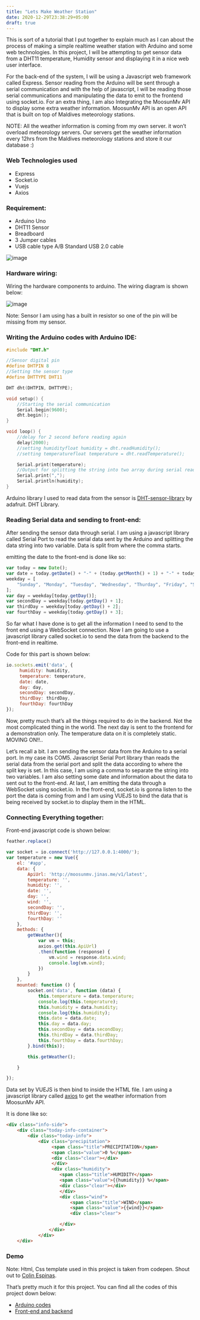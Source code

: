 ```yaml
---
title: "Lets Make Weather Station"
date: 2020-12-29T23:38:29+05:00
draft: true
---
```


This is sort of a tutorial that I put together to explain much as I can about the process of making a simple realtime weather station with Arduino and some web technologies. In this project, I will be attempting to get sensor data from a DHT11 temperature, Humidity sensor and displaying it in a nice web user interface.

For the back-end of the system, I will be using a Javascript web framework called Express. Sensor reading from the Arduino will be sent through a serial communication and with the help of javascript, I will be reading those serial communications and manipulating the data to emit to the frontend using socket.io. For an extra thing, I am also Integrating the MoosunMv API to display some extra weather information. MoosunMv API is an open API that is built on top of Maldives meteorology stations.

NOTE: All the weather information is coming from my own server. it won’t overload meteorology servers. Our servers get the weather information every 12hrs from the Maldives meteorology stations and store it our database :)

### Web Technologies used
 - Express
 - Socket.io
 - Vuejs
 - Axios

### Requirement:
 - Arduino Uno
 - DHT11 Sensor
 - Breadboard
 - 3 Jumper cables
 - USB cable type A/B Standard USB 2.0 cable

![image](https://boring-dragon.sgp1.digitaloceanspaces.com/images/components.avif)


### Hardware wiring:

Wiring the hardware components to arduino. The wiring diagram is shown below:

![image](https://boring-dragon.sgp1.digitaloceanspaces.com/images/DHT11-with-Arduino-UNO-wiring-diagram-schematic.avif)


Note: Sensor I am using has a built in resistor so one of the pin will be missing from my sensor.

### Writing the Arduino codes with Arduino IDE:
```c
#include "DHT.h"

//Sensor digital pin
#define DHTPIN 8
//Setting the sensor type
#define DHTTYPE DHT11

DHT dht(DHTPIN, DHTTYPE);

void setup() {
    //Starting the serial communication
    Serial.begin(9600);
    dht.begin();
}

void loop() {
    //delay for 2 second before reading again
    delay(2000);
    //setting humidityfloat humidity = dht.readHumidity();
    //setting temperaturefloat temperature = dht.readTemperature();

    Serial.print(temperature);
    //Output for splitting the string into two array during serial read.
    Serial.print(",");
    Serial.println(humidity);
}
```

Arduino library I used to read data from the sensor is [DHT-sensor-library](https://github.com/adafruit/DHT-sensor-library) by adafruit. DHT Library.

### Reading Serial data and sending to front-end:

After sending the sensor data through serial. I am using a javascript library called Serial Port to read the serial data sent by the Arduino and splitting the data string into two variable. Data is split from where the comma starts.

emitting the date to the front-end is done like so:

```js
var today = new Date();
var date = today.getDate() + "-" + (today.getMonth() + 1) + "-" + today.getFullYear();
weekday = [
    "Sunday", "Monday", "Tuesday", "Wednesday", "Thurday", "Friday", "Saturday"
];
var day = weekday[today.getDay()];
var secondDay = weekday[today.getDay() + 1];
var thirdDay = weekday[today.getDay() + 2];
var fourthDay = weekday[today.getDay() + 3];
```

So far what I have done is to get all the information I need to send to the front end using a WebSocket connection. Now I am going to use a javascript library called socket.io to send the data from the backend to the front-end in realtime.

Code for this part is shown below:
```js
io.sockets.emit('data', {
     humidity: humidity,
     temperature: temperature,
     date: date,
     day: day,
     secondDay: secondDay,
     thirdDay: thirdDay,
     fourthDay: fourthDay
});
```
Now, pretty much that’s all the things required to do in the backend. Not the most complicated thing in the world. The next day is sent to the frontend for a demonstration only. The temperature data on it is completely static. MOVING ON!!..

Let’s recall a bit. I am sending the sensor data from the Arduino to a serial port. In my case its COM5. Javascript Serial Port library than reads the serial data from the serial port and split the data according to where the split key is set. In this case, I am using a comma to separate the string into two variables. I am also setting some date and information about the data to sent out to the front-end. At last, I am emitting the data through a WebSocket using socket.io. In the front-end, socket.io is gonna listen to the port the data is coming from and I am using VUEJS to bind the data that is being received by socket.io to display them in the HTML.

### Connecting Everything together:
Front-end javascript code is shown below:
```js
feather.replace()

var socket = io.connect('http://127.0.0.1:4000/');
var temperature = new Vue({
    el: '#app',
    data: {
        ApiUrl: 'http://moosunmv.jinas.me/v1/latest',
        temperature: '',
        humidity: '',
        date: '',
        day: '',
        wind: '',
        secondDay: '',
        thirdDay: '',
        fourthDay: ''
    },
    methods: {
        getWeather(){
            var vm = this;
            axios.get(this.ApiUrl)
            .then(function (response) {
                vm.wind = response.data.wind;
                console.log(vm.wind);
            })
        }
    },
    mounted: function () {
        socket.on('data', function (data) {
            this.temperature = data.temperature;
            console.log(this.temperature);
            this.humidity = data.humidity;
            console.log(this.humidity);
            this.date = data.date;
            this.day = data.day;
            this.secondDay = data.secondDay;
            this.thirdDay = data.thirdDay;
            this.fourthDay = data.fourthDay;
        }.bind(this));

        this.getWeather();

    }

});
```
Data set by VUEJS is then bind to inside the HTML file. I am using a javascript library called [axios](https://github.com/axios/axios) to get the weather information from MoosunMv API.

It is done like so:

```html
<div class="info-side">
    <div class="today-info-container">
        <div class="today-info">
            <div class="precipitation">
                 <span class="title">PRECIPITATION</span>
                 <span class="value">0 %</span>
                 <div class="clear"></div>
                 </div>
                 <div class="humidity"> 
                    <span class="title">HUMIDITY</span>
                    <span class="value">{{humidity}} %</span>
                    <div class="clear"></div>
                    </div>
                    <div class="wind"> 
                        <span class="title">WIND</span>
                        <span class="value">{{wind}}</span>
                        <div class="clear">

                    </div>
                </div>
            </div>
    </div>
```

### Demo

Note: Html, Css template used in this project is taken from codepen. Shout out to [Colin Espinas](https://codepen.io/Call_in/pen/pMYGbZ).

That’s pretty much it for this project. You can find all the codes of this project down below:

- [Arduino codes](https://github.com/jinas123/weather-station-arduino)
- [Front-end and backend](https://github.com/jinas123/weather-station)
